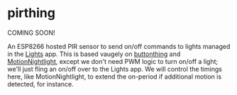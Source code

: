 # pirthing

COMING SOON!

An ESP8266 hosted PIR sensor to send on/off commands to lights managed in the [Lights](https://github.com/kenkl/lights) app. This is based vaugely on [buttonthing](https://github.com/kenkl/buttonthing) and [MotionNightlight](https://github.com/kenkl/MotionNightlight), except we don't need PWM logic to turn on/off a light; we'll just fling an on/off over to the Lights app. We will control the timings here, like MotionNightlight, to extend the on-period if additional motion is detected, for instance. 
